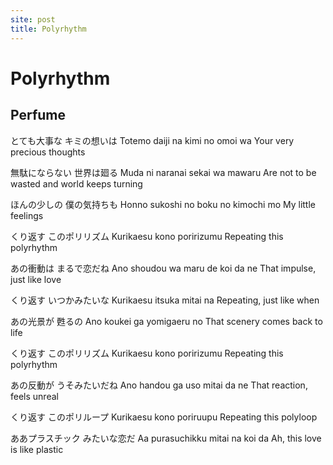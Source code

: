 ```yaml
---
site: post
title: Polyrhythm
---
```


# Polyrhythm
## Perfume

とても大事な キミの想いは 
Totemo daiji na kimi no omoi wa 
Your very precious thoughts 

無駄にならない 世界は廻る 
Muda ni naranai sekai wa mawaru 
Are not to be wasted and world keeps turning 

ほんの少しの 僕の気持ちも 
Honno sukoshi no boku no kimochi mo 
My little feelings 


 
くり返す このポリリズム 
Kurikaesu kono poririzumu 
Repeating this polyrhythm 

あの衝動は まるで恋だね 
Ano shoudou wa maru de koi da ne 
That impulse, just like love 

くり返す いつかみたいな 
Kurikaesu itsuka mitai na 
Repeating, just like when 

あの光景が 甦るの 
Ano koukei ga yomigaeru no 
That scenery comes back to life 

くり返す このポリリズム 
Kurikaesu kono poririzumu 
Repeating this polyrhythm 

あの反動が うそみたいだね 
Ano handou ga uso mitai da ne 
That reaction, feels unreal 

くり返す このポリループ 
Kurikaesu kono poriruupu 
Repeating this polyloop 

ああプラスチック みたいな恋だ 
Aa purasuchikku mitai na koi da 
Ah, this love is like plastic 
